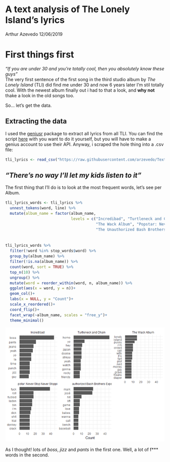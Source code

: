 A text analysis of The Lonely Island’s lyrics
================
Arthur Azevedo
12/06/2019

# First things first

*“If you are under 30 and you’re totally cool, then you absolutely know
these guys”*  
The very first sentence of the first song in the third studio album by
*The Lonely Island* (TLI) did find me under 30 and now 6 years later I’m
stil totally cool. With the newest album finally out i had to that a
look, and **why not** thake a look in the old songs too.

So… let’s get the data.

## Extracting the data

I used the [geniusr](https://github.com/ewenme/geniusr) package to
extract all lyrics from all TLI. You can find the script
[here](https://github.com/arzevedo/Text_Mining/blob/master/The%20Lonely%20Island/the_lonely_island_lyrics_scrap.R)
with you want to do it yourself, but you will have to make a genius
account to use their API. Anyway, i scraped the hole thing into a .csv
file:

``` r
tli_lyrics <- read_csv("https://raw.githubusercontent.com/arzevedo/Text_Mining/master/The%20Lonely%20Island/the_lonely_island_lyrics.csv")
```

## *“There’s no way I’ll let my kids listen to it”*

The first thing that I’ll do is to look at the most frequent words,
let’s see per Album.

``` r
tli_lyrics_words <- tli_lyrics %>% 
  unnest_tokens(word, line) %>% 
  mutate(album_name = factor(album_name,
                             levels = c("Incredibad", "Turtleneck and Chain",
                                        "The Wack Album", "Popstar: Never Stop Never Stopping",
                                        "The Unauthorized Bash Brothers Experience", NA)))


tli_lyrics_words %>% 
  filter(!word %in% stop_words$word) %>% 
  group_by(album_name) %>% 
  filter(!is.na(album_name)) %>% 
  count(word, sort = TRUE) %>% 
  top_n(10) %>% 
  ungroup() %>% 
  mutate(word = reorder_within(word, n, album_name)) %>% 
  ggplot(aes(x = word, y = n))+
  geom_col()+
  labs(x = NULL, y = "Count")+
  scale_x_reordered()+
  coord_flip()+
  facet_wrap(~album_name, scales = "free_y")+
  theme_minimal()
```

![](The_Lonely_Island_files/figure-gfm/part1-1.png)<!-- -->

As I thought\! lots of *boss*, *jizz* and *pants* in the first one.
Well, a lot of f\*\*\* words in the second.
